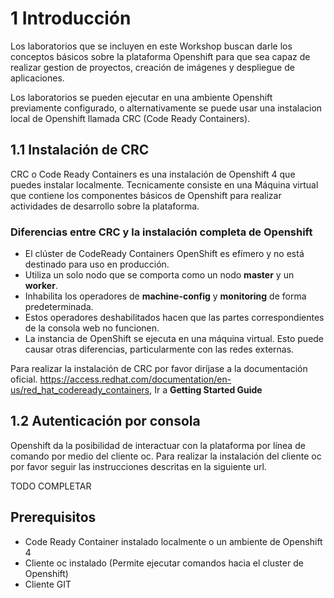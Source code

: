 # 1 Introducción

Los laboratorios que se incluyen en este Workshop buscan darle los conceptos básicos sobre la plataforma Openshift para que sea capaz de realizar gestion de proyectos, creación de imágenes y despliegue de aplicaciones.

Los laboratorios se pueden ejecutar en una ambiente Openshift previamente configurado, o alternativamente se puede usar una instalacion local de Openshift llamada CRC (Code Ready Containers).

## 1.1 Instalación de CRC

CRC o Code Ready Containers es una instalación de Openshift 4 que puedes instalar localmente. Tecnicamente consiste en una Máquina virtual que contiene los componentes básicos de Openshift para realizar actividades de desarrollo sobre la plataforma.

### Diferencias entre CRC y la instalación completa de Openshift


* El clúster de CodeReady Containers OpenShift es efímero y no está destinado para uso en producción.
* Utiliza un solo nodo que se comporta como un nodo **master** y un **worker**.
* Inhabilita los operadores de **machine-config** y **monitoring** de forma predeterminada.
* Estos operadores deshabilitados hacen que las partes correspondientes de la consola web no funcionen.
* La instancia de OpenShift se ejecuta en una máquina virtual. Esto puede causar otras diferencias, particularmente con las redes externas.


Para realizar la instalación de CRC por favor diríjase a la documentación oficial.
https://access.redhat.com/documentation/en-us/red_hat_codeready_containers, Ir a **Getting Started Guide**


## 1.2 Autenticación por consola
Openshift da la posibilidad de interactuar con la plataforma por línea de comando por medio del cliente oc. Para realizar la instalación del cliente oc por favor seguir las instrucciones descritas en la siguiente url.

TODO COMPLETAR


## Prerequisitos
* Code Ready Container instalado localmente o un ambiente de Openshift 4
* Cliente oc instalado (Permite ejecutar comandos hacia el cluster de Openshift)
* Cliente GIT 

 






